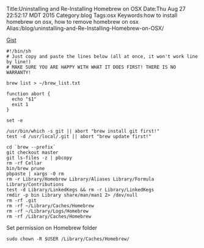 Title:Uninstalling and Re-Installing Homebrew on OSX
Date:Thu Aug 27 22:52:17 MDT 2015
Category:blog 
Tags:osx
Keywords:how to install homebrew on osx, how to remove homebrew on osx
Alias:/blog/uninstalling-and-Re-Installing-Homebrew-on-OSX/

[Gist](https://gist.github.com/mxcl/1173223)

    #!/bin/sh
    # Just copy and paste the lines below (all at once, it won't work line by line!)
    # MAKE SURE YOU ARE HAPPY WITH WHAT IT DOES FIRST! THERE IS NO WARRANTY!

    brew list > ~/brew_list.txt
    
    function abort {
      echo "$1"
      exit 1
    }
    
    set -e
    
    /usr/bin/which -s git || abort "brew install git first!"
    test -d /usr/local/.git || abort "brew update first!"
    
    cd `brew --prefix`
    git checkout master
    git ls-files -z | pbcopy
    rm -rf Cellar
    bin/brew prune
    pbpaste | xargs -0 rm
    rm -r Library/Homebrew Library/Aliases Library/Formula Library/Contributions 
    test -d Library/LinkedKegs && rm -r Library/LinkedKegs
    rmdir -p bin Library share/man/man1 2> /dev/null
    rm -rf .git
    rm -rf ~/Library/Caches/Homebrew
    rm -rf ~/Library/Logs/Homebrew
    rm -rf /Library/Caches/Homebrew

Set permission on Homebrew folder

    sudo chown -R $USER /Library/Caches/Homebrew/
